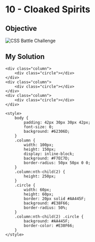 # 10 - Cloaked Spirits

## Objective

![CSS Battle Challenge](https://cssbattle.dev/targets/10.png)

## My Solution

    <div class="column">
        <div class="circle"></div>
    </div>
    <div class="column">
        <div class="circle"></div>
    </div>
    <div class="column">
        <div class="circle"></div>
    </div>

    <style>
        body {
            padding: 42px 30px 30px 42px;
            font-size: 0;
            background: #62306D;
        }
        .column {
            width: 100px;
            height: 150px;
            display: inline-block;
            background: #F7EC7D;
            border-radius: 50px 50px 0 0;
        }
        .column:nth-child(2) {
            height: 250px;
        }
        .circle {
            width: 60px;
            height: 60px;
            border: 20px solid #AA445F;
            background: #E38F66;
            border-radius: 50%;
        }
        .column:nth-child(2) .circle {
            background: #AA445F;
            border-color: #E38F66;
        }
    </style>